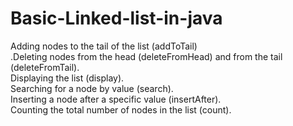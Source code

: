 # Basic-Linked-list-in-java
Adding nodes to the tail of the list (addToTail)</br>.Deleting nodes from the head (deleteFromHead) and from the tail (deleteFromTail). </br>Displaying the list (display).</br>Searching for a node by value (search).</br>Inserting a node after a specific value (insertAfter).</br>Counting the total number of nodes in the list (count).
